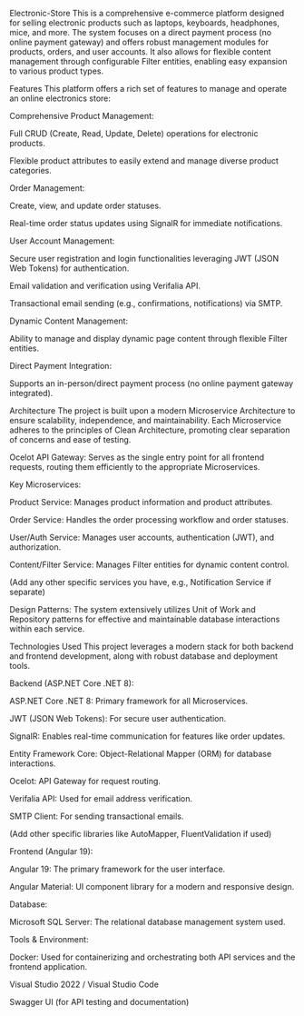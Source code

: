 Electronic-Store
This is a comprehensive e-commerce platform designed for selling electronic products such as laptops, keyboards, headphones, mice, and more. The system focuses on a direct payment process (no online payment gateway) and offers robust management modules for products, orders, and user accounts. It also allows for flexible content management through configurable Filter entities, enabling easy expansion to various product types.

Features
This platform offers a rich set of features to manage and operate an online electronics store:

Comprehensive Product Management:

Full CRUD (Create, Read, Update, Delete) operations for electronic products.

Flexible product attributes to easily extend and manage diverse product categories.

Order Management:

Create, view, and update order statuses.

Real-time order status updates using SignalR for immediate notifications.

User Account Management:

Secure user registration and login functionalities leveraging JWT (JSON Web Tokens) for authentication.

Email validation and verification using Verifalia API.

Transactional email sending (e.g., confirmations, notifications) via SMTP.

Dynamic Content Management:

Ability to manage and display dynamic page content through flexible Filter entities.

Direct Payment Integration:

Supports an in-person/direct payment process (no online payment gateway integrated).

Architecture
The project is built upon a modern Microservice Architecture to ensure scalability, independence, and maintainability. Each Microservice adheres to the principles of Clean Architecture, promoting clear separation of concerns and ease of testing.

Ocelot API Gateway: Serves as the single entry point for all frontend requests, routing them efficiently to the appropriate Microservices.

Key Microservices:

Product Service: Manages product information and product attributes.

Order Service: Handles the order processing workflow and order statuses.

User/Auth Service: Manages user accounts, authentication (JWT), and authorization.

Content/Filter Service: Manages Filter entities for dynamic content control.

(Add any other specific services you have, e.g., Notification Service if separate)

Design Patterns: The system extensively utilizes Unit of Work and Repository patterns for effective and maintainable database interactions within each service.

Technologies Used
This project leverages a modern stack for both backend and frontend development, along with robust database and deployment tools.

Backend (ASP.NET Core .NET 8):

ASP.NET Core .NET 8: Primary framework for all Microservices.

JWT (JSON Web Tokens): For secure user authentication.

SignalR: Enables real-time communication for features like order updates.

Entity Framework Core: Object-Relational Mapper (ORM) for database interactions.

Ocelot: API Gateway for request routing.

Verifalia API: Used for email address verification.

SMTP Client: For sending transactional emails.

(Add other specific libraries like AutoMapper, FluentValidation if used)

Frontend (Angular 19):

Angular 19: The primary framework for the user interface.

Angular Material: UI component library for a modern and responsive design.

Database:

Microsoft SQL Server: The relational database management system used.

Tools & Environment:

Docker: Used for containerizing and orchestrating both API services and the frontend application.

Visual Studio 2022 / Visual Studio Code

Swagger UI (for API testing and documentation)
